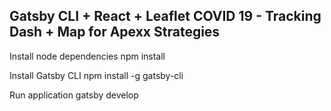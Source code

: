 ## Gatsby CLI + React + Leaflet COVID 19 - Tracking Dash + Map for Apexx Strategies


Install node dependencies
npm install

Install Gatsby CLI
npm install -g gatsby-cli

Run application
gatsby develop
